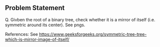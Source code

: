 ## Problem Statement

Q. Givben the root of a binary tree, check whether it is a mirror of itself
(i.e. symmetric around its center). See pngs.

References:
See https://www.geeksforgeeks.org/symmetric-tree-tree-which-is-mirror-image-of-itself/
